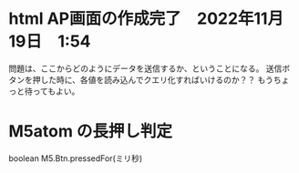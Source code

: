 # html AP画面の作成完了　2022年11月19日　1:54
問題は、ここからどのようにデータを送信するか、ということになる。
送信ボタンを押した時に、各値を読み込んでクエリ化すればいけるのか？？
もうちょっと待ってもよい。

# M5atom の長押し判定
boolean M5.Btn.pressedFor(ミリ秒)

